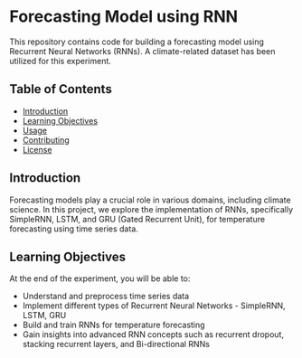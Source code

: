 # Forecasting Model using RNN

This repository contains code for building a forecasting model using Recurrent Neural Networks (RNNs). A climate-related dataset has been utilized for this experiment.

## Table of Contents

- [Introduction](#introduction)
- [Learning Objectives](#learning-objectives)
- [Usage](#usage)
- [Contributing](#contributing)
- [License](#license)

## Introduction

Forecasting models play a crucial role in various domains, including climate science. In this project, we explore the implementation of RNNs, specifically SimpleRNN, LSTM, and GRU (Gated Recurrent Unit), for temperature forecasting using time series data.

## Learning Objectives

At the end of the experiment, you will be able to:

- Understand and preprocess time series data
- Implement different types of Recurrent Neural Networks - SimpleRNN, LSTM, GRU
- Build and train RNNs for temperature forecasting
- Gain insights into advanced RNN concepts such as recurrent dropout, stacking recurrent layers, and Bi-directional RNNs
